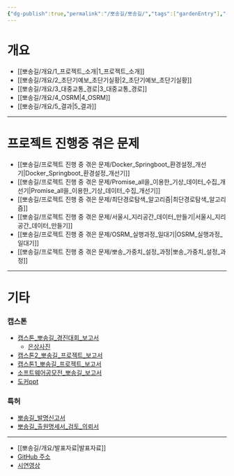 ```yaml
---
{"dg-publish":true,"permalink":"/뽀송길/뽀송길/","tags":["gardenEntry"],"created":"2024-09-19T14:29:57.255+09:00"}
---
```


# 개요
- [[뽀송길/개요/1_프로젝트_소개\|1_프로젝트_소개]]
- [[뽀송길/개요/2_초단기예보_초단기실황\|2_초단기예보_초단기실황]]
- [[뽀송길/개요/3_대중교통_경로\|3_대중교통_경로]]
- [[뽀송길/개요/4_OSRM\|4_OSRM]]
- [[뽀송길/개요/5_결과\|5_결과]]
---
# 프로젝트 진행중 겪은 문제
- [[뽀송길/프로젝트 진행 중 겪은 문제/Docker_Springboot_환경설정_개선기\|Docker_Springboot_환경설정_개선기]]
- [[뽀송길/프로젝트 진행 중 겪은 문제/Promise_all을_이용한_기상_데이터_수집_개선기\|Promise_all을_이용한_기상_데이터_수집_개선기]]
- [[뽀송길/프로젝트 진행 중 겪은 문제/최단경로탐색_알고리즘\|최단경로탐색_알고리즘]]
- [[뽀송길/프로젝트 진행 중 겪은 문제/서울시_지리공간_데이터_만들기\|서울시_지리공간_데이터_만들기]]
- [[뽀송길/프로젝트 진행 중 겪은 문제/OSRM_실행과정_일대기\|OSRM_실행과정_일대기]]
- [[뽀송길/프로젝트 진행 중 겪은 문제/뽀송_가중치_설정_과정\|뽀송_가중치_설정_과정]]
---
# 기타
### 캡스톤
- [캡스톤_뽀송길_경진대회_보고서](https://drive.google.com/file/d/1k3UiB7mK23dokLBPTBnj6_33Zd_6Vqqt/view?usp=sharing)
	- [은상사진](https://drive.google.com/file/d/14wjEZHg_XX5PquRSLS9yUvKX-TxW4kjN/view?usp=sharing)
- [캡스톤2_뽀송길_프로젝트_보고서](https://drive.google.com/file/d/1wrz1E6c7A9nHXzTyQL8pcUO7h0W5dfZO/view?usp=sharing)
- [캡스톤1_뽀송길_프로젝트_보고서](https://drive.google.com/file/d/11mDx5q55TCFMxgOEiO_DghqudmqIdd2Q/view?usp=sharing)
- [소프트웨어공모전_뽀송길_보고서](https://drive.google.com/file/d/1sc7dC3spU6cqrbP-3VnM4ys9a9xruOwd/view?usp=sharing)
- [도커ppt](https://drive.google.com/file/d/1iF2Dwi9W55o6ERkkEztnoIlgyaZC0_5g/view?usp=sharing)
### 특허
- [뽀송길_발명신고서](https://drive.google.com/file/d/1_fZTv2taQnOpr-6V0mWEHvOHQl5bnMbx/view?usp=sharing)
- [뽀송길_출원명세서_검토_의뢰서](https://drive.google.com/file/d/1d98Lok46lxkY4JbpiD3xgpX6HxliAD-H/view?usp=sharing)
---
- [[뽀송길/개요/발표자료\|발표자료]]
- [GitHub 주소](https://github.com/Gonagi/pposonggil_v2)
- [시연영상](https://youtu.be/pW2QbOUD66s)
